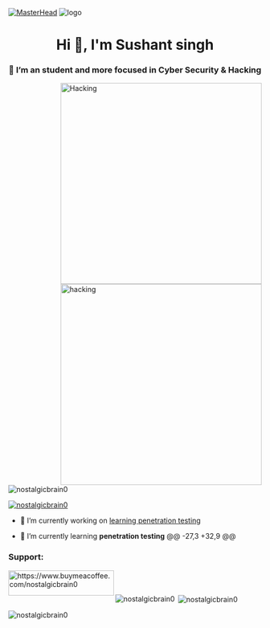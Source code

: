 [![MasterHead](https://giphy.com/gifs/loop-glitch-matrix-3og0ILLVvPp8d64Jd6)](https://sushants.bio.link)
![logo](https://media0.giphy.com/media/3og0ILLVvPp8d64Jd6/200w.webp?cid=ecf05e47wa44awinyw9g3amwp5mibp85jpfc9jyrjmkytvqe&rid=200w.webp&ct=g)
<h1 align="center">Hi 👋, I'm Sushant singh</h1>
<h3 align="center">🌱 I’m an student and more focused in Cyber Security & Hacking</h3>
<img align="right" alt="Hacking" width="400" src="https://giphy.com/gifs/loop-glitch-matrix-l0IyeheChYxx2byDu">
<img align="right" alt="hacking" width="400" src="https://media0.giphy.com/media/7ALOsHTCDT5fi/200.webp?cid=ecf05e4719ketqwo2tv4ssb6j1gbw0gp046cyu7hn4qof2zc&rid=200.webp&ct=g">

<p align="left"> <img src="https://komarev.com/ghpvc/?username=nostalgicbrain0&label=Profile%20views&color=0e75b6&style=flat" alt="nostalgicbrain0" /> </p>

<p align="left"> <a href="https://twitter.com/nostalgicbrain0" target="blank"><img src="https://img.shields.io/twitter/follow/nostalgicbrain0?logo=twitter&style=for-the-badge" alt="nostalgicbrain0" /></a> </p>

- 🔭 I’m currently working on [learning penetration testing](https://www.youtube.com/channel/UC0ZTPkdxlAKf-V33tqXwi3Q)

- 🌱 I’m currently learning **penetration testing**
@@ -27,3 +32,9 @@

<h3 align="left">Support:</h3>
<p><a href="https://www.buymeacoffee.com/https://www.buymeacoffee.com/nostalgicbrain0"> <img align="left" src="https://cdn.buymeacoffee.com/buttons/v2/default-yellow.png" height="50" width="210" alt="https://www.buymeacoffee.com/nostalgicbrain0" /></a></p><br><br>

<p><img align="left" src="https://github-readme-stats.vercel.app/api/top-langs?username=nostalgicbrain0&show_icons=true&locale=en&layout=compact" alt="nostalgicbrain0" /></p>

<p>&nbsp;<img align="center" src="https://github-readme-stats.vercel.app/api?username=nostalgicbrain0&show_icons=true&locale=en" alt="nostalgicbrain0" /></p>

<p><img align="center" src="https://github-readme-streak-stats.herokuapp.com/?user=nostalgicbrain0&theme=dark" alt="nostalgicbrain0" /></p>
